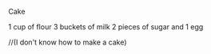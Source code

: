 Cake

1 cup of flour
3 buckets of milk
2 pieces of sugar
and 1 egg

//(I don't know how to make a cake)
